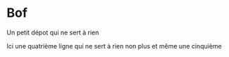 # Bof
Un petit dépot qui ne sert à rien

Ici une quatrième ligne qui ne sert à rien non plus
et même une cinquième 
